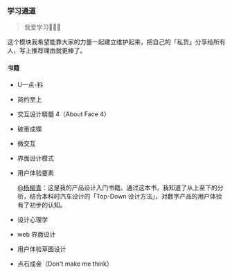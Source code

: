 ### 学习通道

> 我爱学习🙂🙂🙂

这个模块我希望能靠大家的力量一起建立维护起来，把自己的「私货」分享给所有人，写上推荐理由就更棒了。

#### 书籍

- U一点-料

- 简约至上

- 交互设计精髓 4（About Face 4）

- 破茧成蝶

- 微交互

- 界面设计模式

- 用户体验要素

  [@杨柳青](https://github.com/ylq167)：这是我的产品设计入门书籍。通过这本书，我知道了从上至下的分析，结合本科时汽车设计的「Top-Down 设计方法」，对数字产品的用户体验有了初步的认知。

- 设计心理学

- web 界面设计

- 用户体验草图设计

- 点石成金（Don't make me think）  ​
